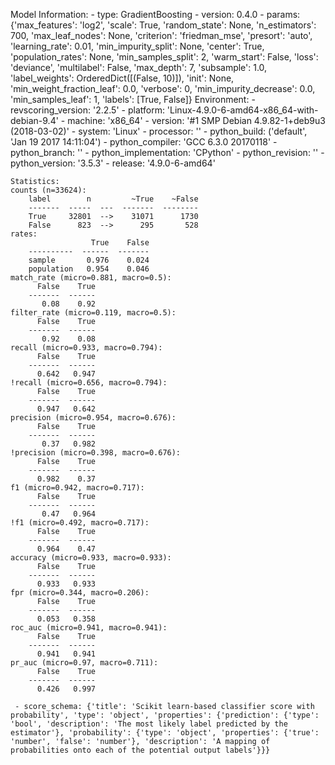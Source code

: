 Model Information:
	 - type: GradientBoosting
	 - version: 0.4.0
	 - params: {'max_features': 'log2', 'scale': True, 'random_state': None, 'n_estimators': 700, 'max_leaf_nodes': None, 'criterion': 'friedman_mse', 'presort': 'auto', 'learning_rate': 0.01, 'min_impurity_split': None, 'center': True, 'population_rates': None, 'min_samples_split': 2, 'warm_start': False, 'loss': 'deviance', 'multilabel': False, 'max_depth': 7, 'subsample': 1.0, 'label_weights': OrderedDict([(False, 10)]), 'init': None, 'min_weight_fraction_leaf': 0.0, 'verbose': 0, 'min_impurity_decrease': 0.0, 'min_samples_leaf': 1, 'labels': [True, False]}
	Environment:
	 - revscoring_version: '2.2.5'
	 - platform: 'Linux-4.9.0-6-amd64-x86_64-with-debian-9.4'
	 - machine: 'x86_64'
	 - version: '#1 SMP Debian 4.9.82-1+deb9u3 (2018-03-02)'
	 - system: 'Linux'
	 - processor: ''
	 - python_build: ('default', 'Jan 19 2017 14:11:04')
	 - python_compiler: 'GCC 6.3.0 20170118'
	 - python_branch: ''
	 - python_implementation: 'CPython'
	 - python_revision: ''
	 - python_version: '3.5.3'
	 - release: '4.9.0-6-amd64'
	
	Statistics:
	counts (n=33624):
		label        n         ~True    ~False
		-------  -----  ---  -------  --------
		True     32801  -->    31071      1730
		False      823  -->      295       528
	rates:
		              True    False
		----------  ------  -------
		sample       0.976    0.024
		population   0.954    0.046
	match_rate (micro=0.881, macro=0.5):
		  False    True
		-------  ------
		   0.08    0.92
	filter_rate (micro=0.119, macro=0.5):
		  False    True
		-------  ------
		   0.92    0.08
	recall (micro=0.933, macro=0.794):
		  False    True
		-------  ------
		  0.642   0.947
	!recall (micro=0.656, macro=0.794):
		  False    True
		-------  ------
		  0.947   0.642
	precision (micro=0.954, macro=0.676):
		  False    True
		-------  ------
		   0.37   0.982
	!precision (micro=0.398, macro=0.676):
		  False    True
		-------  ------
		  0.982    0.37
	f1 (micro=0.942, macro=0.717):
		  False    True
		-------  ------
		   0.47   0.964
	!f1 (micro=0.492, macro=0.717):
		  False    True
		-------  ------
		  0.964    0.47
	accuracy (micro=0.933, macro=0.933):
		  False    True
		-------  ------
		  0.933   0.933
	fpr (micro=0.344, macro=0.206):
		  False    True
		-------  ------
		  0.053   0.358
	roc_auc (micro=0.941, macro=0.941):
		  False    True
		-------  ------
		  0.941   0.941
	pr_auc (micro=0.97, macro=0.711):
		  False    True
		-------  ------
		  0.426   0.997
	
	 - score_schema: {'title': 'Scikit learn-based classifier score with probability', 'type': 'object', 'properties': {'prediction': {'type': 'bool', 'description': 'The most likely label predicted by the estimator'}, 'probability': {'type': 'object', 'properties': {'true': 'number', 'false': 'number'}, 'description': 'A mapping of probabilities onto each of the potential output labels'}}}

